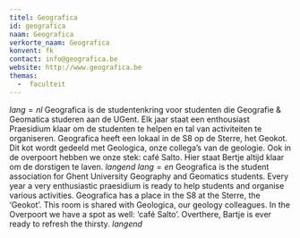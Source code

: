 ```yaml
---
titel: Geografica
id: geografica
naam: Geografica
verkorte_naam: Geografica
konvent: fk
contact: info@geografica.be
website: http://www.geografica.be
themas:
  -  faculteit
---
```


$lang=nl$ 
Geografica is de studentenkring voor studenten die Geografie & Geomatica studeren aan de UGent. Elk jaar staat een enthousiast Praesidium klaar om de studenten te helpen en tal van activiteiten te organiseren. Geografica heeft een lokaal in de S8 op de Sterre, het Geokot. Dit kot wordt gedeeld met Geologica, onze collega’s van de geologie. Ook in de overpoort hebben we onze stek: café Salto. Hier staat Bertje altijd klaar om de dorstigen te laven. 
$langend$ 
$lang=en$ 
Geografica is the student association for Ghent University Geography and Geomatics students. Every year a very enthusiastic praesidium is ready to help students and organise various activities. Geografica has a place in the S8 at the Sterre, the ‘Geokot’. This room is shared with Geologica, our geology colleagues. In the Overpoort we have a spot as well: ‘café Salto’. Overthere, Bartje is ever ready to refresh the thirsty. 
$langend$
